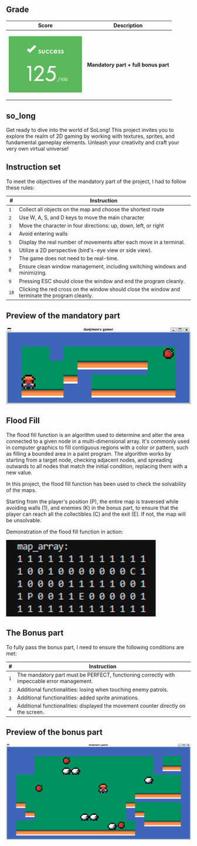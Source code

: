 ## Grade

| **Score**           | **Description**     |
|-----------------------|---------------|
| <p align="center"><img width="200px" alt="170px" src="https://github.com/BishopVK/Cursus-42Madrid/blob/main/lvl2/so_long/img/Score_125.png"></p> | **Mandatory part + full bonus part**   |


## so_long

Get ready to dive into the world of SoLong! This project invites you to explore the realm of 2D gaming by working with textures, sprites, and fundamental gameplay elements. Unleash your creativity and craft your very own virtual universe!


## Instruction set

To meet the objectives of the mandatory part of the project, I had to follow these rules:

| **#** | **Instruction**                                                                                 |
| ----- | ----------------------------------------------------------------------------------------------- |
|  `1`  | Collect all objects on the map and choose the shortest route                                    |
|  `2`  | Use W, A, S, and D keys to move the main character                                              |
|  `3`  | Move the character in four directions: up, down, left, or right                                 |
|  `4`  | Avoid entering walls                                                                            |
|  `5`  | Display the real number of movements after each move in a terminal.                             |
|  `6`  | Utilize a 2D perspective (bird's-eye view or side view).                                        |
|  `7`  | The game does not need to be real-time.                                                         |
|  `8`  | Ensure clean window management, including switching windows and minimizing.                     |
|  `9`  | Pressing ESC should close the window and end the program cleanly.                               |
|  `10` | Clicking the red cross on the window should close the window and terminate the program cleanly. |


## Preview of the mandatory part

<p align="center">
<img src="https://github.com/BishopVK/Cursus-42Madrid/blob/main/lvl2/so_long/img/map_mandatory.gif">
</p>


## Flood Fill

<p>The flood fill function is an algorithm used to determine and alter the area connected to a given node in a multi-dimensional array. It's commonly used in computer graphics to fill contiguous regions with a color or pattern, such as filling a bounded area in a paint program. The algorithm works by starting from a target node, checking adjacent nodes, and spreading outwards to all nodes that match the initial condition, replacing them with a new value.</p>

<p>In this project, the flood fill function has been used to check the solvability of the maps.</p>
<p>Starting from the player's position (P), the entire map is traversed while avoiding walls (1), and enemies (K) in the bonus part, to ensure that the player can reach all the collectibles (C) and the exit (E). If not, the map will be unsolvable.</p>

<p>Demonstration of the flood fill function in action:</p>
<p align="left">
<img src="https://github.com/BishopVK/Cursus-42Madrid/blob/main/lvl2/so_long/img/Flood_fill.gif">
</p>


## The Bonus part

<p>To fully pass the bonus part, I need to ensure the following conditions are met:</p>

| **#** | **Instruction**                                                                             |
| ----- | ------------------------------------------------------------------------------------------- |
|  `1`  | The mandatory part must be PERFECT, functioning correctly with impeccable error management. |
|  `2`  | Additional functionalities: losing when touching enemy patrols.                             |
|  `3`  | Additional functionalities: added sprite animations.                                        |
|  `4`  | Additional functionalities: displayed the movement counter directly on the screen.          |


## Preview of the bonus part

<p align="center">
<img src="https://github.com/BishopVK/Cursus-42Madrid/blob/main/lvl2/so_long/img/map_bonus.gif">
</p>

<!--

## Grade
<p align="center">
<img width="210" alt="125" src="https://github.com/JZJavier/42/assets/76801285/9b5924a8-8876-4bce-b783-1e6b5da93252">
</p>
-->
